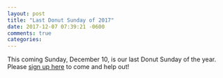 ```yaml
---
layout: post
title: "Last Donut Sunday of 2017"
date: 2017-12-07 07:39:21 -0600
comments: true
categories: 
---
```

This coming Sunday, December 10, is our last Donut Sunday of the year. Please [sign up here](http://www.signupgenius.com/go/30e084baaac2ba1fa7-dec10) to come and help out!
